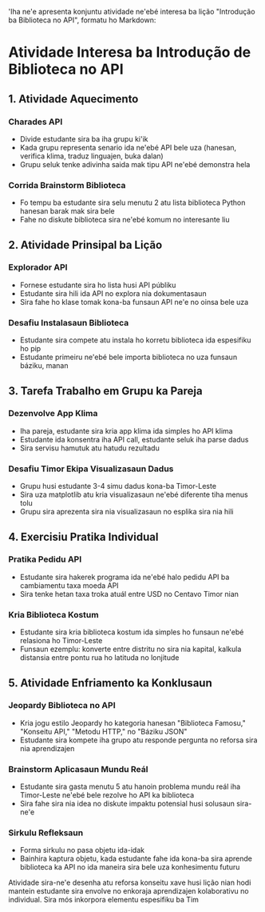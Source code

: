 'Iha ne'e apresenta konjuntu atividade ne'ebé interesa ba lição "Introdução ba Biblioteca no API", formatu ho Markdown:

# Atividade Interesa ba Introdução de Biblioteca no API

## 1. Atividade Aquecimento

### Charades API
- Divide estudante sira ba iha grupu ki'ik
- Kada grupu representa senario ida ne'ebé API bele uza (hanesan, verifica klima, traduz linguajen, buka dalan)
- Grupu seluk tenke adivinha saida mak tipu API ne'ebé demonstra hela

### Corrida Brainstorm Biblioteca
- Fo tempu ba estudante sira selu menutu 2 atu lista biblioteca Python hanesan barak mak sira bele
- Fahe no diskute biblioteca sira ne'ebé komum no interesante liu

## 2. Atividade Prinsipal ba Lição

### Explorador API
- Fornese estudante sira ho lista husi API públiku
- Estudante sira hili ida API no explora nia dokumentasaun
- Sira fahe ho klase tomak kona-ba funsaun API ne'e no oinsa bele uza

### Desafiu Instalasaun Biblioteca
- Estudante sira compete atu instala ho korretu biblioteca ida espesifiku ho pip
- Estudante primeiru ne'ebé bele importa biblioteca no uza funsaun báziku, manan

## 3. Tarefa Trabalho em Grupu ka Pareja

### Dezenvolve App Klima
- Iha pareja, estudante sira kria app klima ida simples ho API klima
- Estudante ida konsentra iha API call, estudante seluk iha parse dadus
- Sira servisu hamutuk atu hatudu rezultadu

### Desafiu Timor Ekipa Visualizasaun Dadus
- Grupu husi estudante 3-4 simu dadus kona-ba Timor-Leste
- Sira uza matplotlib atu kria visualizasaun ne'ebé diferente tiha menus tolu
- Grupu sira aprezenta sira nia visualizasaun no esplika sira nia hili

## 4. Exercisiu Pratika Individual

### Pratika Pedidu API
- Estudante sira hakerek programa ida ne'ebé halo pedidu API ba cambiamentu taxa moeda API
- Sira tenke hetan taxa troka atuál entre USD no Centavo Timor nian

### Kria Biblioteca Kostum
- Estudante sira kria biblioteca kostum ida simples ho funsaun ne'ebé relasiona ho Timor-Leste
- Funsaun ezemplu: konverte entre distritu no sira nia kapital, kalkula distansia entre pontu rua ho latituda no lonjitude

## 5. Atividade Enfriamento ka Konklusaun

### Jeopardy Biblioteca no API
- Kria jogu estilo Jeopardy ho kategoria hanesan "Biblioteca Famosu," "Konseitu API," "Metodu HTTP," no "Báziku JSON"
- Estudante sira kompete iha grupo atu responde pergunta no reforsa sira nia aprendizajen

### Brainstorm Aplicasaun Mundu Reál
- Estudante sira gasta menutu 5 atu hanoin problema mundu reál iha Timor-Leste ne'ebé bele rezolve ho API ka biblioteca
- Sira fahe sira nia idea no diskute impaktu potensial husi solusaun sira-ne'e

### Sirkulu Refleksaun
- Forma sirkulu no pasa objetu ida-idak
- Bainhira kaptura objetu, kada estudante fahe ida kona-ba sira aprende biblioteca ka API no ida maneira sira bele uza konhesimentu futuru

Atividade sira-ne'e desenha atu reforsa konseitu xave husi lição nian hodi mantein estudante sira envolve no enkoraja aprendizajen kolaborativu no individual. Sira mós inkorpora elementu espesifiku ba Tim